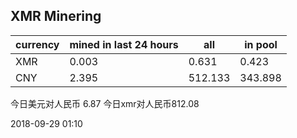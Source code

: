 ## XMR Minering

|currency|mined in last 24 hours|all|in pool|
|---|---|---|---|
|XMR|0.003|0.631|0.423|
|CNY|2.395|512.133|343.898|

今日美元对人民币 6.87	今日xmr对人民币812.08


2018-09-29 01:10